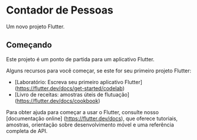 # Contador de Pessoas

Um novo projeto Flutter.

## Começando

Este projeto é um ponto de partida para um aplicativo Flutter.

Alguns recursos para você começar, se este for seu primeiro projeto Flutter:

- [Laboratório: Escreva seu primeiro aplicativo Flutter] (https://flutter.dev/docs/get-started/codelab)
- [Livro de receitas: amostras úteis de flutuação] (https://flutter.dev/docs/cookbook)

Para obter ajuda para começar a usar o Flutter, consulte nosso
[documentação online] (https://flutter.dev/docs), que oferece tutoriais,
amostras, orientação sobre desenvolvimento móvel e uma referência completa de API.